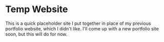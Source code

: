# Temp Website

This is a quick placeholder site I put together in place of my previous portfolio website, which I didn't like. I'll come up with a new portfolio site soon, but this will do for now.


